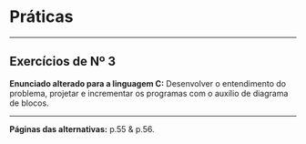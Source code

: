# Práticas

---

## Exercícios de Nº 3

**Enunciado alterado para a linguagem C:** Desenvolver o entendimento do problema, projetar e incrementar os programas com o auxílio de diagrama de blocos.

---

**Páginas das alternativas:** p.55 & p.56.